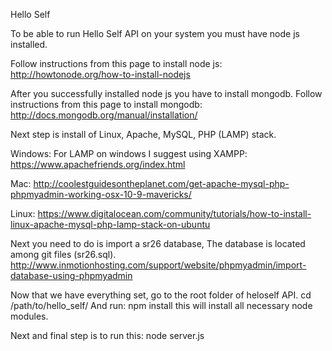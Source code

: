 Hello Self

To be able to run Hello Self API on your system you must have node js installed. 

Follow instructions from this page to install node js:
http://howtonode.org/how-to-install-nodejs

After you successfully installed node js you have to install mongodb.
Follow instructions from this page to install mongodb:
http://docs.mongodb.org/manual/installation/

Next step is install of Linux, Apache, MySQL, PHP (LAMP) stack.

Windows:
For LAMP on windows I suggest using XAMPP:
https://www.apachefriends.org/index.html

Mac:
http://coolestguidesontheplanet.com/get-apache-mysql-php-phpmyadmin-working-osx-10-9-mavericks/

Linux:
https://www.digitalocean.com/community/tutorials/how-to-install-linux-apache-mysql-php-lamp-stack-on-ubuntu

Next you need to do is import a sr26 database, The database is located among git files (sr26.sql).
http://www.inmotionhosting.com/support/website/phpmyadmin/import-database-using-phpmyadmin

Now that we have everything set, go to the root folder of heloself API.
cd /path/to/hello_self/
And run:
	npm install
this will install all necessary node modules.

Next and final step is to run this:
	node server.js